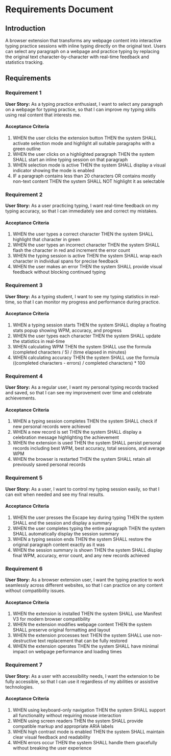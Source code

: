 # Requirements Document

## Introduction

A browser extension that transforms any webpage content into interactive typing practice sessions with inline typing directly on the original text. Users can select any paragraph on a webpage and practice typing by replacing the original text character-by-character with real-time feedback and statistics tracking.

## Requirements

### Requirement 1

**User Story:** As a typing practice enthusiast, I want to select any paragraph on a webpage for typing practice, so that I can improve my typing skills using real content that interests me.

#### Acceptance Criteria

1. WHEN the user clicks the extension button THEN the system SHALL activate selection mode and highlight all suitable paragraphs with a green outline
2. WHEN the user clicks on a highlighted paragraph THEN the system SHALL start an inline typing session on that paragraph
3. WHEN selection mode is active THEN the system SHALL display a visual indicator showing the mode is enabled
4. IF a paragraph contains less than 20 characters OR contains mostly non-text content THEN the system SHALL NOT highlight it as selectable

### Requirement 2

**User Story:** As a user practicing typing, I want real-time feedback on my typing accuracy, so that I can immediately see and correct my mistakes.

#### Acceptance Criteria

1. WHEN the user types a correct character THEN the system SHALL highlight that character in green
2. WHEN the user types an incorrect character THEN the system SHALL flash the character in red and increment the error count
3. WHEN the typing session is active THEN the system SHALL wrap each character in individual spans for precise feedback
4. WHEN the user makes an error THEN the system SHALL provide visual feedback without blocking continued typing

### Requirement 3

**User Story:** As a typing student, I want to see my typing statistics in real-time, so that I can monitor my progress and performance during practice.

#### Acceptance Criteria

1. WHEN a typing session starts THEN the system SHALL display a floating stats popup showing WPM, accuracy, and progress
2. WHEN the user types each character THEN the system SHALL update the statistics in real-time
3. WHEN calculating WPM THEN the system SHALL use the formula (completed characters / 5) / (time elapsed in minutes)
4. WHEN calculating accuracy THEN the system SHALL use the formula ((completed characters - errors) / completed characters) * 100

### Requirement 4

**User Story:** As a regular user, I want my personal typing records tracked and saved, so that I can see my improvement over time and celebrate achievements.

#### Acceptance Criteria

1. WHEN a typing session completes THEN the system SHALL check if new personal records were achieved
2. WHEN a new record is set THEN the system SHALL display a celebration message highlighting the achievement
3. WHEN the extension is used THEN the system SHALL persist personal records including best WPM, best accuracy, total sessions, and average WPM
4. WHEN the browser is restarted THEN the system SHALL retain all previously saved personal records

### Requirement 5

**User Story:** As a user, I want to control my typing session easily, so that I can exit when needed and see my final results.

#### Acceptance Criteria

1. WHEN the user presses the Escape key during typing THEN the system SHALL end the session and display a summary
2. WHEN the user completes typing the entire paragraph THEN the system SHALL automatically display the session summary
3. WHEN a typing session ends THEN the system SHALL restore the original paragraph content exactly as it was
4. WHEN the session summary is shown THEN the system SHALL display final WPM, accuracy, error count, and any new records achieved

### Requirement 6

**User Story:** As a browser extension user, I want the typing practice to work seamlessly across different websites, so that I can practice on any content without compatibility issues.

#### Acceptance Criteria

1. WHEN the extension is installed THEN the system SHALL use Manifest V3 for modern browser compatibility
2. WHEN the extension modifies webpage content THEN the system SHALL preserve original formatting and layout
3. WHEN the extension processes text THEN the system SHALL use non-destructive text replacement that can be fully restored
4. WHEN the extension operates THEN the system SHALL have minimal impact on webpage performance and loading times

### Requirement 7

**User Story:** As a user with accessibility needs, I want the extension to be fully accessible, so that I can use it regardless of my abilities or assistive technologies.

#### Acceptance Criteria

1. WHEN using keyboard-only navigation THEN the system SHALL support all functionality without requiring mouse interaction
2. WHEN using screen readers THEN the system SHALL provide compatible markup and appropriate ARIA labels
3. WHEN high contrast mode is enabled THEN the system SHALL maintain clear visual feedback and readability
4. WHEN errors occur THEN the system SHALL handle them gracefully without breaking the user experience
